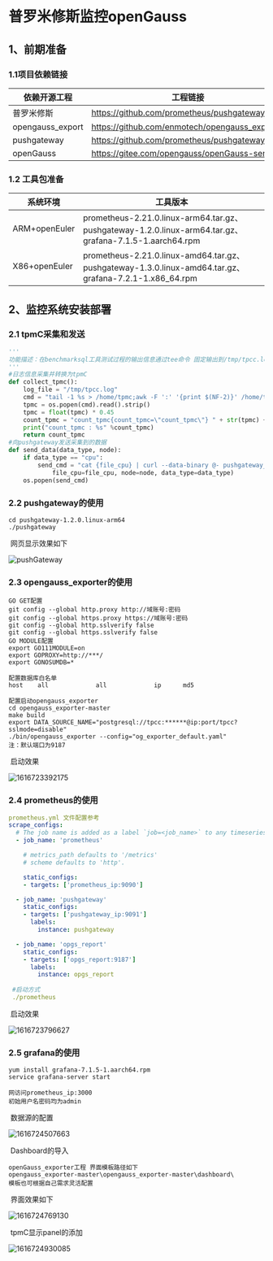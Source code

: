 # 普罗米修斯监控openGauss

## 1、前期准备

### 1.1项目依赖链接

| 依赖开源工程     | 工程链接                                       |
| ---------------- | ---------------------------------------------- |
| 普罗米修斯       | https://github.com/prometheus/pushgateway      |
| opengauss_export | https://github.com/enmotech/opengauss_exporter |
| pushgateway      | https://github.com/prometheus/pushgateway      |
| openGauss        | https://gitee.com/opengauss/openGauss-server   |



### 1.2 工具包准备

| 系统环境      | 工具版本                                                     |
| ------------- | ------------------------------------------------------------ |
| ARM+openEuler | prometheus-2.21.0.linux-arm64.tar.gz、pushgateway-1.2.0.linux-arm64.tar.gz、grafana-7.1.5-1.aarch64.rpm |
| X86+openEuler | prometheus-2.21.0.linux-amd64.tar.gz、pushgateway-1.3.0.linux-amd64.tar.gz、grafana-7.2.1-1.x86_64.rpm |



## 2、监控系统安装部署

### 2.1  tpmC采集和发送

```python
'''
功能描述：在benchmarksql工具测试过程的输出信息通过tee命令 固定输出到/tmp/tpcc.log（便于在不同环境上部署），采集函数从/tmp/tpcc.log文件获取到tpmC值，发送函数将值发送到pushgateway服务。
'''
#日志信息采集并转换为tpmC
def collect_tpmc():
    log_file = "/tmp/tpcc.log"
    cmd = "tail -1 %s > /home/tpmc;awk -F ':' '{print $(NF-2)}' /home/tpmc | awk '{print $1}'" % log_file
    tpmc = os.popen(cmd).read().strip()
    tpmc = float(tpmc) * 0.45
    count_tpmc = "count_tpmc{count_tpmc=\"count_tpmc\"} " + str(tpmc) + "\n"
    print("count_tpmc : %s" %count_tpmc)
    return count_tpmc
#向pushgateway发送采集到的数据
def send_data(data_type, node):
    if data_type == "cpu":
        send_cmd = "cat {file_cpu} | curl --data-binary @- pushgateway_ip:port/metrics/job/{node}/instance/{data_type}".format(
            file_cpu=file_cpu, node=node, data_type=data_type)
    os.popen(send_cmd)
```

### 2.2 pushgateway的使用

```
cd pushgateway-1.2.0.linux-arm64
./pushgateway
```

​    网页显示效果如下

![pushGateway](../images/pushGateway.png)



### 2.3 opengauss_exporter的使用

```
GO GET配置
git config --global http.proxy http://域账号:密码
git config --global https.proxy https://域账号:密码
git config --global http.sslverify false
git config --global https.sslverify false
GO MODULE配置
export GO111MODULE=on
export GOPROXY=http://***/
export GONOSUMDB=*

配置数据库白名单
host    all             all             ip      md5

配置启动opengauss_exporter
cd opengauss_exporter-master
make build
export DATA_SOURCE_NAME="postgresql://tpcc:******@ip:port/tpcc?sslmode=disable"
./bin/opengauss_exporter --config="og_exporter_default.yaml"
注：默认端口为9187
```

​    启动效果

![1616723392175](../images/opengauss-export.png)

### 2.4 prometheus的使用

```yml
prometheus.yml 文件配置参考
scrape_configs:
  # The job name is added as a label `job=<job_name>` to any timeseries scraped from this config.
  - job_name: 'prometheus'

    # metrics_path defaults to '/metrics'
    # scheme defaults to 'http'.

    static_configs:
    - targets: ['prometheus_ip:9090']

  - job_name: 'pushgateway'
    static_configs:
    - targets: ['pushgateway_ip:9091']
      labels:
        instance: pushgateway

  - job_name: 'opgs_report'
    static_configs:
    - targets: ['opgs_report:9187']
      labels:
        instance: opgs_report
 
 #启动方式
 ./prometheus
```

​    启动效果

![1616723796627](../images/普罗米修斯启动效果.png)





### 2.5 grafana的使用

```
yum install grafana-7.1.5-1.aarch64.rpm
service grafana-server start

网访问prometheus_ip:3000
初始用户名密码均为admin
```

​    数据源的配置

![1616724507663](../images/数据源的配置.png)

​    Dashboard的导入

```
openGauss_exporter工程 界面模板路径如下
opengauss_exporter-master\opengauss_exporter-master\dashboard\
模板也可根据自己需求灵活配置
```

​    界面效果如下

![1616724769130](../images/Dashboard显示.png)

​    tpmC显示panel的添加

![1616724930085](../images/tpmC.png)

